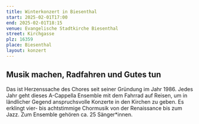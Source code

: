 ```yaml
---
title: Winterkonzert in Biesenthal
start: 2025-02-01T17:00
end: 2025-02-01T18:15
venue: Evangelische Stadtkirche Biesenthal
street: Kirchgasse
plz: 16359
place: Biesenthal
layout: konzert
---
```


## Musik machen, Radfahren und Gutes tun

Das ist Herzenssache des Chores seit seiner Gründung im Jahr 1986. Jedes Jahr geht dieses A-Cappella Ensemble mit dem Fahrrad auf Reisen, um in ländlicher Gegend anspruchsvolle Konzerte in den Kirchen zu geben. Es erklingt vier- bis achtstimmige Chormusik von der Renaissance bis zum Jazz. Zum Ensemble gehören ca. 25 Sänger\*innen.
